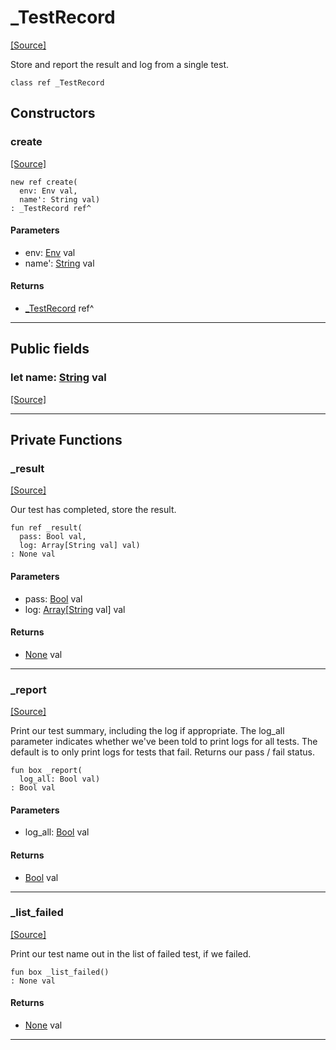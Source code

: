 # _TestRecord
<span class="source-link">[[Source]](src/pony_test/_test_record.md#L-0-1)</span>

Store and report the result and log from a single test.


```pony
class ref _TestRecord
```

## Constructors

### create
<span class="source-link">[[Source]](src/pony_test/_test_record.md#L-0-11)</span>


```pony
new ref create(
  env: Env val,
  name': String val)
: _TestRecord ref^
```
#### Parameters

*   env: [Env](builtin-Env.md) val
*   name': [String](builtin-String.md) val

#### Returns

* [_TestRecord](pony_test-_TestRecord.md) ref^

---

## Public fields

### let name: [String](builtin-String.md) val
<span class="source-link">[[Source]](src/pony_test/_test_record.md#L-0-7)</span>



---

## Private Functions

### _result
<span class="source-link">[[Source]](src/pony_test/_test_record.md#L-0-15)</span>


Our test has completed, store the result.


```pony
fun ref _result(
  pass: Bool val,
  log: Array[String val] val)
: None val
```
#### Parameters

*   pass: [Bool](builtin-Bool.md) val
*   log: [Array](builtin-Array.md)\[[String](builtin-String.md) val\] val

#### Returns

* [None](builtin-None.md) val

---

### _report
<span class="source-link">[[Source]](src/pony_test/_test_record.md#L-0-22)</span>


Print our test summary, including the log if appropriate.
The log_all parameter indicates whether we've been told to print logs for
all tests. The default is to only print logs for tests that fail.
Returns our pass / fail status.


```pony
fun box _report(
  log_all: Bool val)
: Bool val
```
#### Parameters

*   log_all: [Bool](builtin-Bool.md) val

#### Returns

* [Bool](builtin-Bool.md) val

---

### _list_failed
<span class="source-link">[[Source]](src/pony_test/_test_record.md#L-0-50)</span>


Print our test name out in the list of failed test, if we failed.


```pony
fun box _list_failed()
: None val
```

#### Returns

* [None](builtin-None.md) val

---

